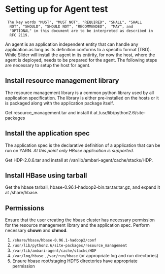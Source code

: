 <!---
   Licensed to the Apache Software Foundation (ASF) under one or more
   contributor license agreements.  See the NOTICE file distributed with
   this work for additional information regarding copyright ownership.
   The ASF licenses this file to You under the Apache License, Version 2.0
   (the "License"); you may not use this file except in compliance with
   the License.  You may obtain a copy of the License at

       http://www.apache.org/licenses/LICENSE-2.0

   Unless required by applicable law or agreed to in writing, software
   distributed under the License is distributed on an "AS IS" BASIS,
   WITHOUT WARRANTIES OR CONDITIONS OF ANY KIND, either express or implied.
   See the License for the specific language governing permissions and
   limitations under the License.
-->

# Setting up for Agent test

     The key words "MUST", "MUST NOT", "REQUIRED", "SHALL", "SHALL
      NOT", "SHOULD", "SHOULD NOT", "RECOMMENDED",  "MAY", and
      "OPTIONAL" in this document are to be interpreted as described in
      RFC 2119.

An agent is an application independent entity that can handle any application as long as its definition conforms to a specific format (TBD). While Slider will install the agent in its entirity, for now the host, where the agent is deployed, needs to be prepared for the agent. The following steps are necessary to setup the host for agent.

## Install resource management library
The resource management library is a common python library used by all application specification. The library is either pre-installed on the hosts or it is packaged along with the application package itself.

Get resource_management.tar and install it at /usr/lib/python2.6/site-packages

## Install the application spec
The application spec is the declarative definition of a application that can be run on YARN. *At this point only HBase application is supported.*

Get HDP-2.0.6.tar and install at /var/lib/ambari-agent/cache/stacks/HDP.

## Install HBase using tarball
Get the hbase tarball, hbase-0.96.1-hadoop2-bin.tar.tar.tar.gz, and expand it at /share/hbase.

## Permissions
Ensure that the user creating the hbase cluster has necessary permission for the resource management library and the application spec. Perform necessary **chown** and **chmod**.

1. `/share/hbase/hbase-0.96.1-hadoop2/conf`
2. `/usr/lib/python2.6/site-packages/resource_management`
3. `/var/lib/ambari-agent/cache/stacks/HDP`
4. `/var/log/hbase` , `/var/run/hbase` (or appropriate log and run directories)
5. Ensure hbase root/staging HDFS directories have appropriate permission
